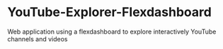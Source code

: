 # YouTube-Explorer-Flexdashboard
Web application using a flexdashboard to explore interactively YouTube channels and videos
